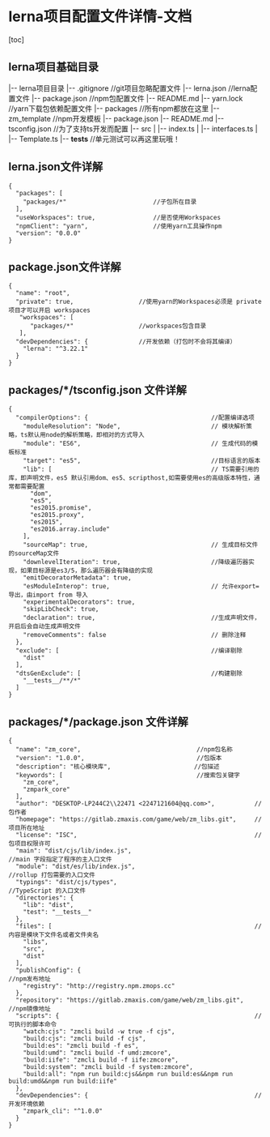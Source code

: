# lerna项目配置文件详情-文档
[toc]
## lerna项目基础目录

|-- lerna项目目录
    |-- .gitignore                          //git项目忽略配置文件
    |-- lerna.json                          //lerna配置文件
    |-- package.json                        //npm包配置文件
    |-- README.md
    |-- yarn.lock                           //yarn下载包依赖配置文件
    |-- packages                            //所有npm都放在这里
        |-- zm_template                     //npm开发模板
            |-- package.json
            |-- README.md
            |-- tsconfig.json               //为了支持ts开发而配置
            |-- src
            |   |-- index.ts
            |   |-- interfaces.ts
            |   |-- Template.ts
            |-- __tests__                   //单元测试可以再这里玩哦！
           
           
## lerna.json文件详解
```
{
  "packages": [
    "packages/*"                        //子包所在目录
  ],
  "useWorkspaces": true,                //是否使用Workspaces
  "npmClient": "yarn",                  //使用yarn工具操作npm
  "version": "0.0.0"
}

```

## package.json文件详解
```
{
  "name": "root",
  "private": true,                  //使用yarn的Workspaces必须是 private 项目才可以开启 workspaces
   "workspaces": [
      "packages/*"                  //workspaces包含目录
   ],
  "devDependencies": {              //开发依赖（打包时不会将其编译）
    "lerna": "^3.22.1"
  }
}

```
## packages/*/tsconfig.json 文件详解
```
{
  "compilerOptions": {                                  //配置编译选项
    "moduleResolution": "Node",                         // 模块解析策略，ts默认用node的解析策略，即相对的方式导入
    "module": "ES6",                                    // 生成代码的模板标准
    "target": "es5",                                    //目标语言的版本
    "lib": [                                            // TS需要引用的库，即声明文件，es5 默认引用dom、es5、scripthost,如需要使用es的高级版本特性，通常都需要配置
      "dom",
      "es5",
      "es2015.promise",
      "es2015.proxy",
      "es2015",
      "es2016.array.include"
    ],
    "sourceMap": true,                                  // 生成目标文件的sourceMap文件
    "downlevelIteration": true,                         //降级遍历器实现，如果目标源是es3/5，那么遍历器会有降级的实现
    "emitDecoratorMetadata": true,
    "esModuleInterop": true,                            // 允许export=导出，由import from 导入
    "experimentalDecorators": true,
    "skipLibCheck": true,
    "declaration": true,                                //生成声明文件，开启后会自动生成声明文件
    "removeComments": false                             // 删除注释 
  },
  "exclude": [                                          //编译剔除
    "dist"
  ],
  "dtsGenExclude": [                                    //构建剔除
    "__tests__/**/*"
  ]
}
```
## packages/*/package.json 文件详解
```
{
  "name": "zm_core",                                //npm包名称
  "version": "1.0.0",                               //包版本
  "description": "核心模块库",                       //包描述
  "keywords": [                                     //搜索包关键字
    "zm_core",
    "zmpark_core"
  ],
  "author": "DESKTOP-LP244C2\\22471 <2247121604@qq.com>",           //包作者
  "homepage": "https://gitlab.zmaxis.com/game/web/zm_libs.git",     //项目所在地址
  "license": "ISC",                                                 //包项目权限许可
  "main": "dist/cjs/lib/index.js",                                  //main 字段指定了程序的主入口文件
  "module": "dist/es/lib/index.js",                                 //rollup 打包需要的入口文件
  "typings": "dist/cjs/types",                                      //TypeScript 的入口文件
  "directories": {
    "lib": "dist",
    "test": "__tests__"
  },
  "files": [                                                        //内容是模块下文件名或者文件夹名
    "libs",
    "src",
    "dist"
  ],
  "publishConfig": {                                                //npm发布地址
    "registry": "http://registry.npm.zmops.cc"
  },
  "repository": "https://gitlab.zmaxis.com/game/web/zm_libs.git",   //npm镜像地址
  "scripts": {                                                      //可执行的脚本命令
    "watch:cjs": "zmcli build -w true -f cjs",
    "build:cjs": "zmcli build -f cjs",
    "build:es": "zmcli build -f es",
    "build:umd": "zmcli build -f umd:zmcore",
    "build:iife": "zmcli build -f iife:zmcore",
    "build:system": "zmcli build -f system:zmcore",
    "build:all": "npm run build:cjs&&npm run build:es&&npm run build:umd&&npm run build:iife"
  },
  "devDependencies": {                                              //开发环境依赖
    "zmpark_cli": "^1.0.0"
  }
}

```


